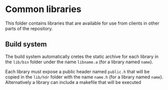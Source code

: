 # Common libraries

This folder contains libraries that are available for use from clients in other parts of the repository.

## Build system

The build system automatically cretes the static archive for each library in the `lib/bin` folder under the name `libname.a` (for a library named `name`).

Each library must expose a public header named `public.h` that will be copied in the `lib/hdr` folder with the name `name.h` (for a library named `name`). Alternatively a library can include a makefile that will be executed